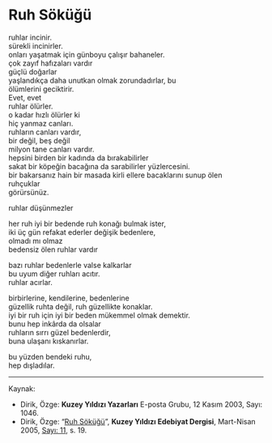 # Ruh Söküğü  
  
ruhlar incinir.  
sürekli incinirler.  
onları yaşatmak için günboyu çalışır bahaneler.  
çok zayıf hafızaları vardır  
güçlü doğarlar  
yaşlandıkça daha unutkan olmak zorundadırlar, bu  
    ölümlerini geciktirir.  
Evet, evet  
ruhlar ölürler.  
o kadar hızlı ölürler ki  
hiç yanmaz canları.  
ruhların canları vardır,  
bir değil, beş değil  
milyon tane canları vardır.  
hepsini birden bir kadında da bırakabilirler  
sakat bir köpeğin bacağına da sarabilirler yüzlercesini.  
bir bakarsanız hain bir masada kirli ellere bacaklarını sunup ölen  
    ruhçuklar  
görürsünüz.  
  
ruhlar düşünmezler  
  
her ruh iyi bir bedende ruh konağı bulmak ister,  
iki üç gün refakat ederler değişik bedenlere,  
olmadı mı olmaz  
bedensiz ölen ruhlar vardır  
  
bazı ruhlar bedenlerle valse kalkarlar  
bu uyum diğer ruhları acıtır.  
ruhlar acırlar.  
  
birbirlerine, kendilerine, bedenlerine  
güzellik ruhta değil, ruh güzellikte konaklar.  
iyi bir ruh için iyi bir beden mükemmel olmak demektir.  
bunu hep inkârda da olsalar  
ruhların sırrı güzel bedenlerdir,  
buna ulaşanı kıskanırlar.  
  
bu yüzden bendeki ruhu,  
hep dışladılar.

---
Kaynak:

- Dirik, Özge: **Kuzey Yıldızı Yazarları** E-posta Grubu, 12 Kasım 2003, Sayı: 1046.
- Dirik, Özge: “[Ruh Söküğü](https://kuzeyyildizi.com/dergi/11/ruh.sokugu)”, **Kuzey Yıldızı Edebiyat Dergisi**, Mart-Nisan 2005, [Sayı: 11](https://kuzeyyildizi.com/files/ky11.pdf), s. 19.
